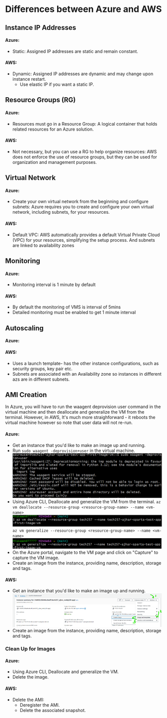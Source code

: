 # Differences between Azure and AWS

## Instance IP Addresses

#### Azure:
- Static: Assigned IP addresses are static and remain constant.

#### AWS:
- Dynamic: Assigned IP addresses are dynamic and may change upon instance restart.
  - Use elastic IP if you want a static IP.

## Resource Groups (RG)

#### Azure:
- Resources must go in a Resource Group: A logical container that holds related resources for an Azure solution.

#### AWS:
- Not necessary, but you can use a RG to help organize resources: AWS does not enforce the use of resource groups, but they can be used for organization and management purposes.

## Virtual Network

#### Azure:
- Create your own virtual network from the beginning and configure subnets: Azure requires you to create and configure your own virtual network, including subnets, for your resources.

#### AWS:
- Default VPC: AWS automatically provides a default Virtual Private Cloud (VPC) for your resources, simplifying the setup process. And subnets are linked to availability zones

## Monitoring
#### Azure:
- Monitoring interval is 1 minute by default

#### AWS:
- By default the monitoring of VMS is interval of 5mins
- Detailed monitoring must be enabled to get 1 minute interval
  
## Autoscaling

#### Azure:


#### AWS:
- Uses a launch template- has the other instance configurations, such as security groups, key pair etc.
- Subnets are associated with an Availability zone so instances in different azs are in different subnets.

## AMI Creation

In Azure, you will have to run the waagent deprovision user command in the virtual machine and then deallocate and generalize the VM from the terminal. However, in AWS, It's much more straighforward - it reboots the virtual machine however so note that user data will not re-run.

#### Azure:
- Get an instance that you'd like to make an image up and running.
- Run `sudo waagent -deprovision+user` in the virtual machine.
  ![alt text](img/image-21.png)
- Using Azure CLI, Deallocate and generalize the VM from the terminal.
  `az vm deallocate --resource-group <resource-group-name> --name <vm-name>`<br>![alt text](img/image-22.png)<br>
  `az vm generalize --resource-group <resource-group-name> --name <vm-name>`<br>![alt text](img/image-23.png)<br>
- On the Azure portal, navigate to the VM page and click on "Capture" to capture the VM image.
- Create an image from the instance, providing name, description, storage and tags.

#### AWS:
- Get an instance that you'd like to make an image up and running.
![alt text](img/image-24.png)
- Create an image from the instance, providing name, description, storage and tags.

### Clean Up for Images

#### Azure:
- Using Azure CLI, Deallocate and generalize the VM.
- Delete the image.

#### AWS:
- Delete the AMI:
  - Deregister the AMI.
  - Delete the associated snapshot.
